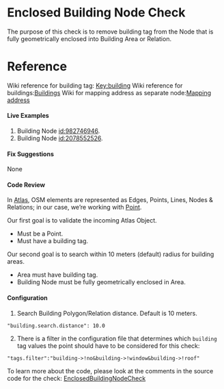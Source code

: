 #  Enclosed Building Node Check
The purpose of this check is to remove building tag from the Node that is fully geometrically enclosed into Building Area or Relation.  

# Reference
Wiki reference for building tag: [Key:building](https://wiki.openstreetmap.org/wiki/Key:building)
Wiki reference for buildings:[Buildings](https://wiki.openstreetmap.org/wiki/Buildings)
Wiki for mapping address as separate node:[Mapping address](https://wiki.openstreetmap.org/wiki/Mapping_addresses_as_separate_nodes_or_by_adding_to_building_polygons)

#### Live Examples

1. Building Node [id:982746946](https://www.openstreetmap.org/node/982746946).
2. Building Node [id:2078552526](https://www.openstreetmap.org/node/2078552526).

#### Fix Suggestions

None

#### Code Review
In [Atlas](https://github.com/osmlab/atlas), OSM elements are represented as Edges, Points, Lines,
Nodes & Relations; in our case, we’re working with [Point](https://github.com/osmlab/atlas/blob/dev/src/main/java/org/openstreetmap/atlas/geography/atlas/items/Point.java).

Our first goal is to validate the incoming Atlas Object.
* Must be a Point.
* Must have a building tag.

Our second goal is to search within 10 meters (default) radius for building areas.
* Area must have building tag.
* Building Node must be fully geometrically enclosed in Area.

#### Configuration
1. Search Building Polygon/Relation distance. Default is 10 meters.
```
"building.search.distance": 10.0
```
2. There is a filter in the configuration file that determines which `building` tag values the point should have to be
   considered for this check:
```
"tags.filter":"building->!no&building->!window&building->!roof"
```

To learn more about the code, please look at the comments in the source code for the check:
[EnclosedBuildingNodeCheck](../../src/main/java/org/openstreetmap/atlas/checks/validation/points/EnclosedBuildingNodeCheck.java)
